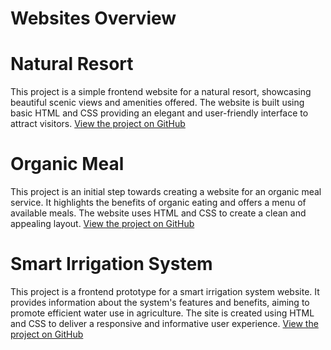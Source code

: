 # Websites Overview

# Natural Resort
This project is a simple frontend website for a natural resort, showcasing beautiful scenic views and amenities offered. The website is built using basic HTML and CSS providing an elegant and user-friendly interface to attract visitors.
[View the project on GitHub](file:///D:/Web%20development/Project/Natural%20resort.html)

# Organic Meal
This project is an initial step towards creating a website for an organic meal service. It highlights the benefits of organic eating and offers a menu of available meals. The website uses HTML and CSS to create a clean and appealing layout.
[View the project on GitHub](file:///D:/Web%20development/Project/Organic%20meal.html)

# Smart Irrigation System
This project is a frontend prototype for a smart irrigation system website. It provides information about the system's features and benefits, aiming to promote efficient water use in agriculture. The site is created using HTML and CSS to deliver a responsive and informative user experience.
[View the project on GitHub](file:///D:/Web%20development/Project/Smart_Irrigation_System_Website/SIS%20website.html)
